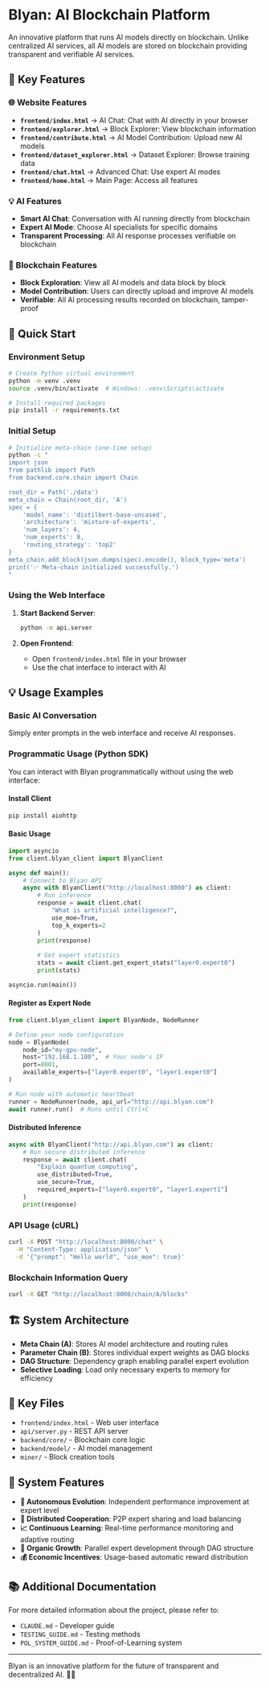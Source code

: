 # Blyan: AI Blockchain Platform

An innovative platform that runs AI models directly on blockchain. Unlike centralized AI services, all AI models are stored on blockchain providing transparent and verifiable AI services.

## 🎯 Key Features

### 🌐 Website Features
- **`frontend/index.html`** → AI Chat: Chat with AI directly in your browser
- **`frontend/explorer.html`** → Block Explorer: View blockchain information
- **`frontend/contribute.html`** → AI Model Contribution: Upload new AI models
- **`frontend/dataset_explorer.html`** → Dataset Explorer: Browse training data
- **`frontend/chat.html`** → Advanced Chat: Use expert AI modes
- **`frontend/home.html`** → Main Page: Access all features

### 💡 AI Features
- **Smart AI Chat**: Conversation with AI running directly from blockchain
- **Expert AI Mode**: Choose AI specialists for specific domains
- **Transparent Processing**: All AI response processes verifiable on blockchain

### 🔗 Blockchain Features
- **Block Exploration**: View all AI models and data block by block
- **Model Contribution**: Users can directly upload and improve AI models
- **Verifiable**: All AI processing results recorded on blockchain, tamper-proof

## 🚀 Quick Start

### Environment Setup
```bash
# Create Python virtual environment
python -m venv .venv
source .venv/bin/activate  # Windows: .venv\Scripts\activate

# Install required packages
pip install -r requirements.txt
```

### Initial Setup
```bash
# Initialize meta-chain (one-time setup)
python -c "
import json
from pathlib import Path
from backend.core.chain import Chain

root_dir = Path('./data')
meta_chain = Chain(root_dir, 'A')
spec = {
    'model_name': 'distilbert-base-uncased',
    'architecture': 'mixture-of-experts',
    'num_layers': 4,
    'num_experts': 8,
    'routing_strategy': 'top2'
}
meta_chain.add_block(json.dumps(spec).encode(), block_type='meta')
print('✅ Meta-chain initialized successfully.')
"
```

### Using the Web Interface
1. **Start Backend Server**:
   ```bash
   python -m api.server
   ```

2. **Open Frontend**:
   - Open `frontend/index.html` file in your browser
   - Use the chat interface to interact with AI

## 💡 Usage Examples

### Basic AI Conversation
Simply enter prompts in the web interface and receive AI responses.

### Programmatic Usage (Python SDK)

You can interact with Blyan programmatically without using the web interface:

#### Install Client
```bash
pip install aiohttp
```

#### Basic Usage
```python
import asyncio
from client.blyan_client import BlyanClient

async def main():
    # Connect to Blyan API
    async with BlyanClient("http://localhost:8000") as client:
        # Run inference
        response = await client.chat(
            "What is artificial intelligence?",
            use_moe=True,
            top_k_experts=2
        )
        print(response)
        
        # Get expert statistics
        stats = await client.get_expert_stats("layer0.expert0")
        print(stats)

asyncio.run(main())
```

#### Register as Expert Node
```python
from client.blyan_client import BlyanNode, NodeRunner

# Define your node configuration
node = BlyanNode(
    node_id="my-gpu-node",
    host="192.168.1.100",  # Your node's IP
    port=8001,
    available_experts=["layer0.expert0", "layer1.expert0"]
)

# Run node with automatic heartbeat
runner = NodeRunner(node, api_url="http://api.blyan.com")
await runner.run()  # Runs until Ctrl+C
```

#### Distributed Inference
```python
async with BlyanClient("http://api.blyan.com") as client:
    # Run secure distributed inference
    response = await client.chat(
        "Explain quantum computing",
        use_distributed=True,
        use_secure=True,
        required_experts=["layer0.expert0", "layer1.expert1"]
    )
    print(response)
```

### API Usage (cURL)
```bash
curl -X POST "http://localhost:8000/chat" \
  -H "Content-Type: application/json" \
  -d '{"prompt": "Hello world", "use_moe": true}'
```

### Blockchain Information Query
```bash
curl -X GET "http://localhost:8000/chain/A/blocks"
```

## 🏗️ System Architecture

- **Meta Chain (A)**: Stores AI model architecture and routing rules
- **Parameter Chain (B)**: Stores individual expert weights as DAG blocks
- **DAG Structure**: Dependency graph enabling parallel expert evolution
- **Selective Loading**: Load only necessary experts to memory for efficiency

## 📁 Key Files

- `frontend/index.html` - Web user interface
- `api/server.py` - REST API server
- `backend/core/` - Blockchain core logic
- `backend/model/` - AI model management
- `miner/` - Block creation tools

## 🎯 System Features

- **🔄 Autonomous Evolution**: Independent performance improvement at expert level
- **🤝 Distributed Cooperation**: P2P expert sharing and load balancing
- **📈 Continuous Learning**: Real-time performance monitoring and adaptive routing
- **🧬 Organic Growth**: Parallel expert development through DAG structure
- **💰 Economic Incentives**: Usage-based automatic reward distribution

## 📚 Additional Documentation

For more detailed information about the project, please refer to:
- `CLAUDE.md` - Developer guide
- `TESTING_GUIDE.md` - Testing methods
- `POL_SYSTEM_GUIDE.md` - Proof-of-Learning system

---

Blyan is an innovative platform for the future of transparent and decentralized AI. 🤖✨